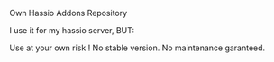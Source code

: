 Own Hassio Addons Repository

I use it for my hassio server, BUT:

Use at your own risk ! No stable version. No maintenance garanteed.